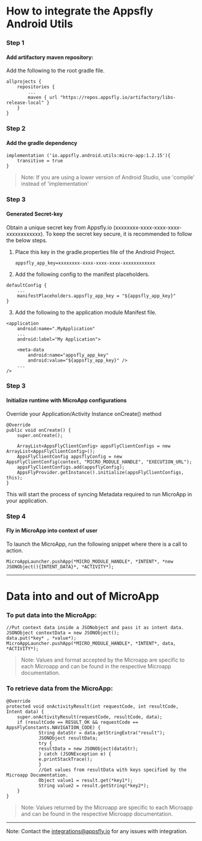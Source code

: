 # How to integrate the Appsfly Android Utils

### Step 1
#### Add artifactory maven repository:
Add the following to the root gradle file.

```
allprojects {
	repositories {
		...
		maven { url "https://repos.appsfly.io/artifactory/libs-release-local" }
	}
}
```
### Step 2
#### Add the gradle dependency
```
implementation ('io.appsfly.android.utils:micro-app:1.2.15'){
	transitive = true
}
```
> Note: If you are using a lower version of Android Studio, use 'compile' instead of 'implementation'

### Step 3
#### Generated Secret-key

Obtain a unique secret key from Appsfly.io (xxxxxxxx-xxxx-xxxx-xxxx-xxxxxxxxxxxx). To keep the secret key secure, it is recommended to follow the below steps.

1. Place this key in the gradle.properties file of the Android Project.

    `appsfly_app_key=xxxxxxxx-xxxx-xxxx-xxxx-xxxxxxxxxxxx`

2. Add the following config to the manifest placeholders.

```
defaultConfig {
    ...
    manifestPlaceholders.appsfly_app_key = "${appsfly_app_key}"
}
```

3. Add the following to the application module Manifest file.

```
<application
    android:name=".MyApplication"
    ...
    android:label="My Application">

    <meta-data
        android:name="appsfly_app_key"
        android:value="${appsfly_app_key}" />
    ...
/>
```

### Step 3

#### Initialize runtime with MicroApp configurations

Override your Application/Activity Instance onCreate() method 

```
@Override
public void onCreate() {
	super.onCreate();

	ArrayList<AppsFlyClientConfig> appsFlyClientConfigs = new ArrayList<AppsFlyClientConfig>();
	AppsFlyClientConfig appsflyConfig = new AppsFlyClientConfig(context, "MICRO_MODULE_HANDLE", "EXECUTION_URL");
	appsFlyClientConfigs.add(appsflyConfig);
	AppsFlyProvider.getInstance().initialize(appsFlyClientConfigs, this);
}
```
This will start the process of syncing Metadata required to run MicroApp in your application.

### Step 4

#### Fly in MicroApp into context of user

To launch the MicroApp, run the following snippet where there is a call to action.

```
MicroAppLauncher.pushApp(*MICRO_MODULE_HANDLE*, *INTENT*, *new JSONObject(){INTENT_DATA}*, *ACTIVITY*);
```

___

# Data into and out of MicroApp

### To put data into the MicroApp:
```
//Put context data inside a JSONobject and pass it as intent data.
JSONObject contextData = new JSONObject();
data.put(*key* , *value*);
MicroAppLauncher.pushApp(*MICRO_MODULE_HANDLE*, *INTENT*, data, *ACTIVITY*);
```

> Note: Values and format accepted by the Microapp are specific to each Microapp and can be found in the respective Microapp documentation.

### To retrieve data from the MicroApp:
```
@Override
protected void onActivityResult(int requestCode, int resultCode, Intent data) {
	super.onActivityResult(requestCode, resultCode, data);
	if (resultCode == RESULT_OK && requestCode == AppsFlyConstants.NAVIGATION_CODE) {
		    String dataStr = data.getStringExtra("result");
		    JSONObject resultData;
		    try {
			resultData = new JSONObject(dataStr);
		    } catch (JSONException e) {
			e.printStackTrace();
		    }
		    //Get values from resultData with keys specified by the Microapp Documentation.
		    Object value1 = result.get(*key1*);
		    String value2 = result.getString(*key2*);
	}
}
```

> Note: Values returned by the Microapp are specific to each Microapp and can be found in the respective Microapp documentation.

___


Note: Contact the integrations@appsfly.io for any issues with integration.
